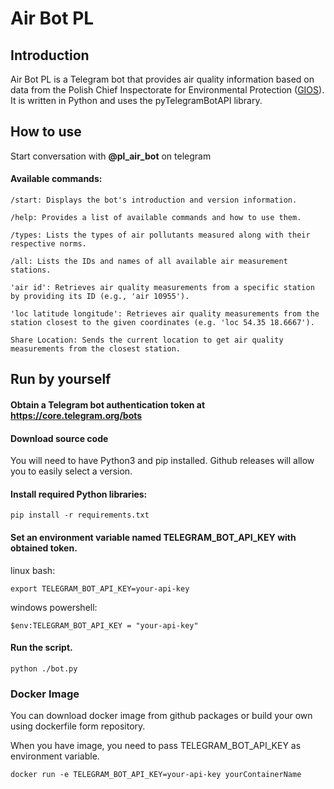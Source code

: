 # Air Bot PL

## Introduction

Air Bot PL is a Telegram bot that provides air quality information based on data from the Polish Chief Inspectorate for Environmental Protection ([GIOS](https://powietrze.gios.gov.pl/pjp/home?lang=en)). It is written in Python and uses the pyTelegramBotAPI library.

## How to use
Start conversation with **@pl_air_bot** on telegram

#### Available commands:

    /start: Displays the bot's introduction and version information.

    /help: Provides a list of available commands and how to use them.

    /types: Lists the types of air pollutants measured along with their respective norms.

    /all: Lists the IDs and names of all available air measurement stations.

    'air id': Retrieves air quality measurements from a specific station by providing its ID (e.g., 'air 10955').

    'loc latitude longitude': Retrieves air quality measurements from the station closest to the given coordinates (e.g. 'loc 54.35 18.6667').

    Share Location: Sends the current location to get air quality measurements from the closest station.

## Run by yourself

#### Obtain a Telegram bot authentication token at https://core.telegram.org/bots

#### Download source code
You will need to have Python3 and pip installed. 
Github releases will allow you to easily select a version.

#### Install required Python libraries:
    pip install -r requirements.txt

#### Set an environment variable named TELEGRAM_BOT_API_KEY with obtained token.
linux bash:

    export TELEGRAM_BOT_API_KEY=your-api-key
windows powershell:

    $env:TELEGRAM_BOT_API_KEY = "your-api-key"


#### Run the script.
    python ./bot.py  

### Docker Image
You can download docker image from github packages or build your own using dockerfile form repository.

When you have image, you need to pass TELEGRAM_BOT_API_KEY as environment variable.

    docker run -e TELEGRAM_BOT_API_KEY=your-api-key yourContainerName